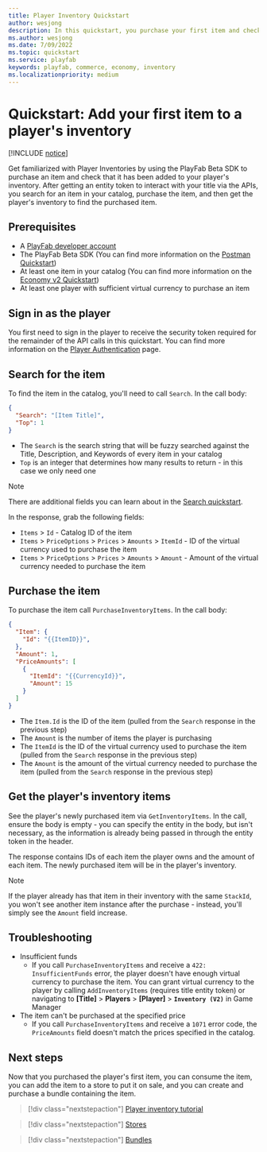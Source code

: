 ```yaml
---
title: Player Inventory Quickstart
author: wesjong
description: In this quickstart, you purchase your first item and check your player's inventory via the APIs.
ms.author: wesjong
ms.date: 7/09/2022
ms.topic: quickstart
ms.service: playfab
keywords: playfab, commerce, economy, inventory
ms.localizationpriority: medium
---
```


# Quickstart: Add your first item to a player's inventory

[!INCLUDE [notice](../../../includes/_economy-release.md)]

Get familiarized with Player Inventories by using the PlayFab Beta SDK to purchase an item and check that it has been added to your player's inventory. After getting an entity token to interact with your title via the APIs, you search for an item in your catalog, purchase the item, and then get the player's inventory to find the purchased item.

## Prerequisites

* A [PlayFab developer account](https://developer.playfab.com/sign-up)
* The PlayFab Beta SDK (You can find more information on the [Postman Quickstart](../../../sdks/postman/postman-quickstart.md#adding-playfab-collections))
* At least one item in your catalog (You can find more information on the [Economy v2 Quickstart](../quickstart.md))
* At least one player with sufficient virtual currency to purchase an item

## Sign in as the player

You first need to sign in the player to receive the security token required for the remainder of the API calls in this quickstart. You can find more information on the [Player Authentication](../../authentication/login/index.md) page.

## Search for the item

To find the item in the catalog, you'll need to call `Search`. In the call body:

```json
{
  "Search": "[Item Title]",
  "Top": 1
}
```

* The `Search` is the search string that will be fuzzy searched against the Title, Description, and Keywords of every item in your catalog
* `Top` is an integer that determines how many results to return - in this case we only need one

> [!NOTE]
> There are additional fields you can learn about in the [Search quickstart](../catalog/search.md).

In the response, grab the following fields:

* `Items` > `Id` - Catalog ID of the item
* `Items` > `PriceOptions` > `Prices` > `Amounts` > `ItemId` - ID of the virtual currency used to purchase the item
* `Items` > `PriceOptions` > `Prices` > `Amounts` > `Amount` - Amount of the virtual currency needed to purchase the item

## Purchase the item

To purchase the item call `PurchaseInventoryItems`. In the call body:

```json
{
  "Item": {
    "Id": "{{ItemID}}",
  },
  "Amount": 1,
  "PriceAmounts": [
    {
      "ItemId": "{{CurrencyId}}",
      "Amount": 15
    }
  ]
}
```

* The `Item.Id` is the ID of the item (pulled from the `Search` response in the previous step)
* The `Amount` is the number of items the player is purchasing
* The `ItemId` is the ID of the virtual currency used to purchase the item (pulled from the `Search` response in the previous step)
* The `Amount` is the amount of the virtual currency needed to purchase the item (pulled from the `Search` response in the previous step)

## Get the player's inventory items

See the player's newly purchased item via `GetInventoryItems`. In the call, ensure the body is empty - you can specify the entity in the body, but isn't necessary, as the information is already being passed in through the entity token in the header.

The response contains IDs of each item the player owns and the amount of each item. The newly purchased item will be in the player's inventory.

> [!NOTE]
> If the player already has that item in their inventory with the same `StackId`, you won't see another item instance after the purchase - instead, you'll simply see the `Amount` field increase.

## Troubleshooting

* Insufficient funds
  * If you call `PurchaseInventoryItems` and receive a `422: InsufficientFunds` error, the player doesn't have enough virtual currency to purchase the item. You can grant virtual currency to the player by calling `AddInventoryItems` (requires title entity token) or navigating to **\[Title\]** > **Players** > **\[Player\]** > **`Inventory (V2)`** in Game Manager
* The item can't be purchased at the specified price
  * If you call `PurchaseInventoryItems` and receive a `1071` error code, the `PriceAmounts` field doesn't match the prices specified in the catalog.

## Next steps

Now that you purchased the player's first item, you can consume the item, you can add the item to a store to put it on sale, and you can create and purchase a bundle containing the item.

> [!div class="nextstepaction"]
> [Player inventory tutorial](../tutorials/getting-started-with-unity-and-android.md)

> [!div class="nextstepaction"]
> [Stores](../stores.md)

> [!div class="nextstepaction"]
> [Bundles](../bundles.md)
